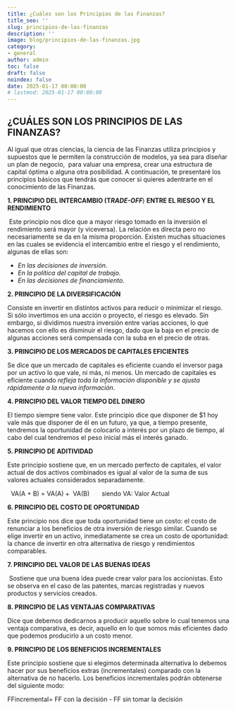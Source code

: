 ```yaml
---
title: ¿Cuáles son los Principios de las Finanzas?
title_seo: ''
slug: principios-de-las-finanzas
description: ''
image: blog/principios-de-las-finanzas.jpg
category:
- general
author: admin
toc: false
draft: false
noindex: false
date: 2025-01-17 00:00:00
# lastmod: 2025-01-17 00:00:00
---
```

## **¿CUÁLES SON LOS PRINCIPIOS DE LAS FINANZAS?**

Al igual que otras ciencias, la ciencia de las Finanzas utiliza principios y supuestos que le permiten la construcción de modelos, ya sea para diseñar un plan de negocio,  para valuar una empresa, crear una estructura de capital óptima o alguna otra posibilidad. A continuación, te presentaré los principios básicos que tendrás que conocer si quieres adentrarte en el conocimiento de las Finanzas.

**1. PRINCIPIO DEL INTERCAMBIO (T*****RADE-OFF***) **ENTRE EL RIESGO Y EL RENDIMIENTO**

 Este principio nos dice que a mayor riesgo tomado en la inversión el rendimiento será mayor (y viceversa). La relación es directa pero no necesariamente se da en la misma proporción. Existen muchas situaciones en las cuales se evidencia el intercambio entre el riesgo y el rendimiento, algunas de ellas son:

- _En las decisiones de inversión_.
- _En la política del capital de trabajo._
- _En las decisiones de financiamiento_. 

**2. PRINCIPIO DE LA DIVERSIFICACIÓN** 

Consiste en invertir en distintos activos para reducir o minimizar el riesgo. Si sólo invertimos en una acción o proyecto, el riesgo es elevado. Sin embargo, si dividimos nuestra inversión entre varias acciones, lo que hacemos con ello es disminuir el riesgo, dado que la baja en el precio de algunas acciones será compensada con la suba en el precio de otras. 

**3. PRINCIPIO DE LOS MERCADOS DE CAPITALES EFICIENTES** 

Se dice que un mercado de capitales es eficiente cuando el inversor paga por un activo lo que vale, ni más, ni menos. Un mercado de capitales es eficiente cuando _refleja toda la información disponible y se ajusta rápidamente a la nueva información_. 

**4. PRINCIPIO DEL VALOR TIEMPO DEL DINERO** 

El tiempo siempre tiene valor. Este principio dice que disponer de $1 hoy vale más que disponer de él en un futuro, ya que, a tiempo presente, tendremos la oportunidad de colocarlo a interés por un plazo de tiempo, al cabo del cual tendremos el peso inicial más el interés ganado. 

**5. PRINCIPIO DE ADITIVIDAD** 

Este principio sostiene que, en un mercado perfecto de capitales, el valor actual de dos activos combinados es igual al valor de la suma de sus valores actuales considerados separadamente. 

  VA(A + B) = VA(A) +  VA(B)       siendo VA: Valor Actual 

**6. PRINCIPIO DEL COSTO DE OPORTUNIDAD** 

Este principio nos dice que toda oportunidad tiene un costo: el costo de renunciar a los beneficios de otra inversión de riesgo similar. Cuando se elige invertir en un activo, inmediatamente se crea un costo de oportunidad: la chance de invertir en otra alternativa de riesgo y rendimientos comparables. 

**7. PRINCIPIO DEL VALOR DE LAS BUENAS IDEAS**

 Sostiene que una buena idea puede crear valor para los accionistas. Esto se observa en el caso de las patentes, marcas registradas y nuevos productos y servicios creados. 

**8. PRINCIPIO DE LAS VENTAJAS COMPARATIVAS** 

Dice que debemos dedicarnos a producir aquello sobre lo cual tenemos una ventaja comparativa, es decir, aquello en lo que somos más eficientes dado que podemos producirlo a un costo menor. 

**9. PRINCIPIO DE LOS BENEFICIOS INCREMENTALES**

Este principio sostiene que si elegimos determinada alternativa lo debemos hacer por sus beneficios extras (incrementales) comparado con la alternativa de no hacerlo. Los beneficios incrementales podrán obtenerse del siguiente modo:

FFincremental= FF con la decisión - FF sin tomar la decisión
